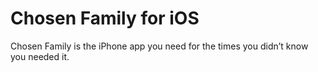 # Chosen Family for iOS
Chosen Family is the iPhone app you need for the times you didn’t know you needed it.
